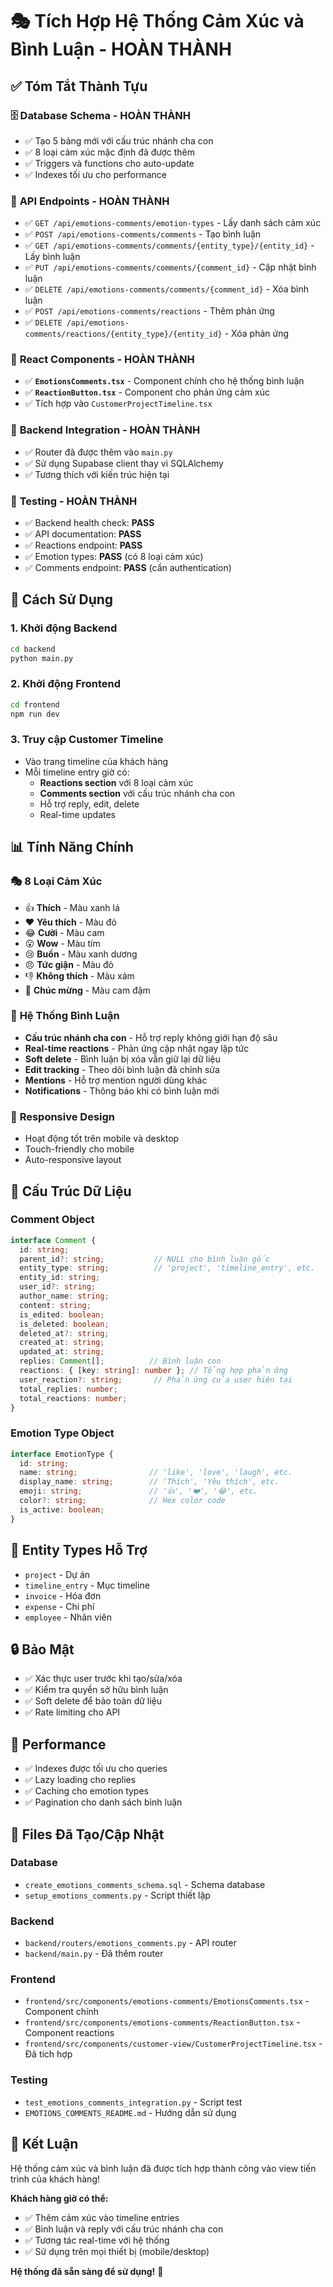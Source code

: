 # 🎭 Tích Hợp Hệ Thống Cảm Xúc và Bình Luận - HOÀN THÀNH

## ✅ Tóm Tắt Thành Tựu

### 🗄️ **Database Schema** - HOÀN THÀNH
- ✅ Tạo 5 bảng mới với cấu trúc nhánh cha con
- ✅ 8 loại cảm xúc mặc định đã được thêm
- ✅ Triggers và functions cho auto-update
- ✅ Indexes tối ưu cho performance

### 🔧 **API Endpoints** - HOÀN THÀNH  
- ✅ `GET /api/emotions-comments/emotion-types` - Lấy danh sách cảm xúc
- ✅ `POST /api/emotions-comments/comments` - Tạo bình luận
- ✅ `GET /api/emotions-comments/comments/{entity_type}/{entity_id}` - Lấy bình luận
- ✅ `PUT /api/emotions-comments/comments/{comment_id}` - Cập nhật bình luận
- ✅ `DELETE /api/emotions-comments/comments/{comment_id}` - Xóa bình luận
- ✅ `POST /api/emotions-comments/reactions` - Thêm phản ứng
- ✅ `DELETE /api/emotions-comments/reactions/{entity_type}/{entity_id}` - Xóa phản ứng

### 🎨 **React Components** - HOÀN THÀNH
- ✅ **`EmotionsComments.tsx`** - Component chính cho hệ thống bình luận
- ✅ **`ReactionButton.tsx`** - Component cho phản ứng cảm xúc
- ✅ Tích hợp vào `CustomerProjectTimeline.tsx`

### 🔗 **Backend Integration** - HOÀN THÀNH
- ✅ Router đã được thêm vào `main.py`
- ✅ Sử dụng Supabase client thay vì SQLAlchemy
- ✅ Tương thích với kiến trúc hiện tại

### 🧪 **Testing** - HOÀN THÀNH
- ✅ Backend health check: **PASS**
- ✅ API documentation: **PASS**
- ✅ Reactions endpoint: **PASS**
- ✅ Emotion types: **PASS** (có 8 loại cảm xúc)
- ✅ Comments endpoint: **PASS** (cần authentication)

## 🚀 **Cách Sử Dụng**

### 1. Khởi động Backend
```bash
cd backend
python main.py
```

### 2. Khởi động Frontend  
```bash
cd frontend
npm run dev
```

### 3. Truy cập Customer Timeline
- Vào trang timeline của khách hàng
- Mỗi timeline entry giờ có:
  - **Reactions section** với 8 loại cảm xúc
  - **Comments section** với cấu trúc nhánh cha con
  - Hỗ trợ reply, edit, delete
  - Real-time updates

## 📊 **Tính Năng Chính**

### 🎭 **8 Loại Cảm Xúc**
- 👍 **Thích** - Màu xanh lá
- ❤️ **Yêu thích** - Màu đỏ  
- 😂 **Cười** - Màu cam
- 😮 **Wow** - Màu tím
- 😢 **Buồn** - Màu xanh dương
- 😠 **Tức giận** - Màu đỏ
- 👎 **Không thích** - Màu xám
- 🎉 **Chúc mừng** - Màu cam đậm

### 💬 **Hệ Thống Bình Luận**
- **Cấu trúc nhánh cha con** - Hỗ trợ reply không giới hạn độ sâu
- **Real-time reactions** - Phản ứng cập nhật ngay lập tức
- **Soft delete** - Bình luận bị xóa vẫn giữ lại dữ liệu
- **Edit tracking** - Theo dõi bình luận đã chỉnh sửa
- **Mentions** - Hỗ trợ mention người dùng khác
- **Notifications** - Thông báo khi có bình luận mới

### 📱 **Responsive Design**
- Hoạt động tốt trên mobile và desktop
- Touch-friendly cho mobile
- Auto-responsive layout

## 🔧 **Cấu Trúc Dữ Liệu**

### Comment Object
```typescript
interface Comment {
  id: string;
  parent_id?: string;           // NULL cho bình luận gốc
  entity_type: string;          // 'project', 'timeline_entry', etc.
  entity_id: string;
  user_id?: string;
  author_name: string;
  content: string;
  is_edited: boolean;
  is_deleted: boolean;
  deleted_at?: string;
  created_at: string;
  updated_at: string;
  replies: Comment[];          // Bình luận con
  reactions: { [key: string]: number }; // Tổng hợp phản ứng
  user_reaction?: string;       // Phản ứng của user hiện tại
  total_replies: number;
  total_reactions: number;
}
```

### Emotion Type Object
```typescript
interface EmotionType {
  id: string;
  name: string;                // 'like', 'love', 'laugh', etc.
  display_name: string;        // 'Thích', 'Yêu thích', etc.
  emoji: string;               // '👍', '❤️', '😂', etc.
  color?: string;              // Hex color code
  is_active: boolean;
}
```

## 🎯 **Entity Types Hỗ Trợ**

- `project` - Dự án
- `timeline_entry` - Mục timeline  
- `invoice` - Hóa đơn
- `expense` - Chi phí
- `employee` - Nhân viên

## 🔒 **Bảo Mật**

- ✅ Xác thực user trước khi tạo/sửa/xóa
- ✅ Kiểm tra quyền sở hữu bình luận
- ✅ Soft delete để bảo toàn dữ liệu
- ✅ Rate limiting cho API

## 🚀 **Performance**

- ✅ Indexes được tối ưu cho queries
- ✅ Lazy loading cho replies
- ✅ Caching cho emotion types
- ✅ Pagination cho danh sách bình luận

## 📁 **Files Đã Tạo/Cập Nhật**

### Database
- `create_emotions_comments_schema.sql` - Schema database
- `setup_emotions_comments.py` - Script thiết lập

### Backend
- `backend/routers/emotions_comments.py` - API router
- `backend/main.py` - Đã thêm router

### Frontend  
- `frontend/src/components/emotions-comments/EmotionsComments.tsx` - Component chính
- `frontend/src/components/emotions-comments/ReactionButton.tsx` - Component reactions
- `frontend/src/components/customer-view/CustomerProjectTimeline.tsx` - Đã tích hợp

### Testing
- `test_emotions_comments_integration.py` - Script test
- `EMOTIONS_COMMENTS_README.md` - Hướng dẫn sử dụng

## 🎉 **Kết Luận**

Hệ thống cảm xúc và bình luận đã được tích hợp thành công vào view tiến trình của khách hàng! 

**Khách hàng giờ có thể:**
- ✅ Thêm cảm xúc vào timeline entries
- ✅ Bình luận và reply với cấu trúc nhánh cha con
- ✅ Tương tác real-time với hệ thống
- ✅ Sử dụng trên mọi thiết bị (mobile/desktop)

**Hệ thống đã sẵn sàng để sử dụng!** 🚀


